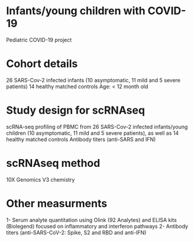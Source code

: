 # Infants/young children with COVID-19
Pediatric COVID-19 project

# Cohort details 
26 SARS-Cov-2 infected infants (10 asymptomatic, 11 mild and 5 severe patients)
14 healthy matched controls
Age: < 12 month old


# Study design for scRNAseq
scRNA-seq profiling of PBMC from 26 SARS-Cov-2 infected infants/young children (10 asymptomatic, 11 mild and 5 severe patients), as well as 14 healthy matched controls
Antibody titers (anti-SARS and IFN)

# scRNAseq method  
10X Genomics V3 chemistry


# Other measurments 
1- Serum analyte quantitation using Olink (92 Analytes) and ELISA kits (Biolegend) focused on inflammatory and interferon pathways
2- Antibody titers (anti-SARS-CoV-2: Spike, S2 and RBD and anti-IFN)
